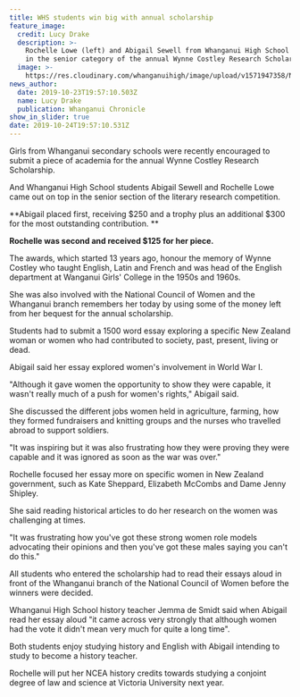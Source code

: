 ```yaml
---
title: WHS students win big with annual scholarship
feature_image:
  credit: Lucy Drake
  description: >-
    Rochelle Lowe (left) and Abigail Sewell from Whanganui High School excelled
    in the senior category of the annual Wynne Costley Research Scholarship. 
  image: >-
    https://res.cloudinary.com/whanganuihigh/image/upload/v1571947358/News/Rochelle_Abigail_Wynne_Costley.Chron_24.10.19.jpg
news_author:
  date: 2019-10-23T19:57:10.503Z
  name: Lucy Drake
  publication: Whanganui Chronicle
show_in_slider: true
date: 2019-10-24T19:57:10.531Z
---
```

Girls from Whanganui secondary schools were recently encouraged to submit a piece of academia for the annual Wynne Costley Research Scholarship.

And Whanganui High School students Abigail Sewell and Rochelle Lowe came out on top in the senior section of the literary research competition.

**Abigail placed first, receiving $250 and a trophy plus an additional $300 for the most outstanding contribution.**

**Rochelle was second and received $125 for her piece.**

The awards, which started 13 years ago, honour the memory of Wynne Costley who taught English, Latin and French and was head of the English department at Wanganui Girls' College in the 1950s and 1960s.

She was also involved with the National Council of Women and the Whanganui branch remembers her today by using some of the money left from her bequest for the annual scholarship.

Students had to submit a 1500 word essay exploring a specific New Zealand woman or women who had contributed to society, past, present, living or dead.

Abigail said her essay explored women's involvement in World War I.

"Although it gave women the opportunity to show they were capable, it wasn't really much of a push for women's rights," Abigail said.

She discussed the different jobs women held in agriculture, farming, how they formed fundraisers and knitting groups and the nurses who travelled abroad to support soldiers.

"It was inspiring but it was also frustrating how they were proving they were capable and it was ignored as soon as the war was over."

Rochelle focused her essay more on specific women in New Zealand government, such as Kate Sheppard, Elizabeth McCombs and Dame Jenny Shipley.

She said reading historical articles to do her research on the women was challenging at times.

"It was frustrating how you've got these strong women role models advocating their opinions and then you've got these males saying you can't do this."

All students who entered the scholarship had to read their essays aloud in front of the Whanganui branch of the National Council of Women before the winners were decided.

Whanganui High School history teacher Jemma de Smidt said when Abigail read her essay aloud "it came across very strongly that although women had the vote it didn't mean very much for quite a long time".

Both students enjoy studying history and English with Abigail intending to study to become a history teacher.

Rochelle will put her NCEA history credits towards studying a conjoint degree of law and science at Victoria University next year.

